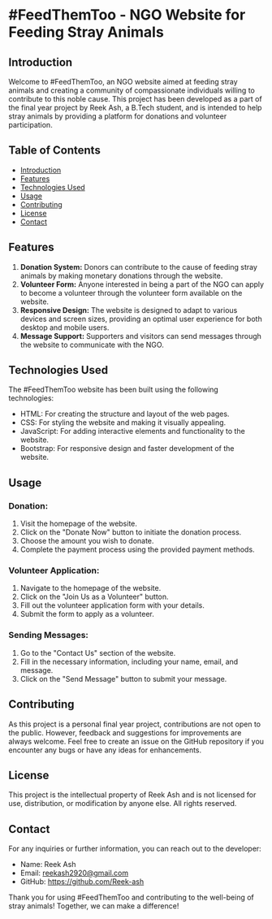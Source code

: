 # #FeedThemToo - NGO Website for Feeding Stray Animals

## Introduction

Welcome to #FeedThemToo, an NGO website aimed at feeding stray animals and creating a community of compassionate individuals willing to contribute to this noble cause. This project has been developed as a part of the final year project by Reek Ash, a B.Tech student, and is intended to help stray animals by providing a platform for donations and volunteer participation.

## Table of Contents

- [Introduction](#introduction)
- [Features](#features)
- [Technologies Used](#technologies-used)
- [Usage](#usage)
- [Contributing](#contributing)
- [License](#license)
- [Contact](#contact)

## Features

1. **Donation System:** Donors can contribute to the cause of feeding stray animals by making monetary donations through the website.
2. **Volunteer Form:** Anyone interested in being a part of the NGO can apply to become a volunteer through the volunteer form available on the website.
3. **Responsive Design:** The website is designed to adapt to various devices and screen sizes, providing an optimal user experience for both desktop and mobile users.
4. **Message Support:** Supporters and visitors can send messages through the website to communicate with the NGO.

## Technologies Used

The #FeedThemToo website has been built using the following technologies:

- HTML: For creating the structure and layout of the web pages.
- CSS: For styling the website and making it visually appealing.
- JavaScript: For adding interactive elements and functionality to the website.
- Bootstrap: For responsive design and faster development of the website.

## Usage

### Donation:

1. Visit the homepage of the website.
2. Click on the "Donate Now" button to initiate the donation process.
3. Choose the amount you wish to donate.
4. Complete the payment process using the provided payment methods.

### Volunteer Application:

1. Navigate to the homepage of the website.
2. Click on the "Join Us as a Volunteer" button.
3. Fill out the volunteer application form with your details.
4. Submit the form to apply as a volunteer.

### Sending Messages:

1. Go to the "Contact Us" section of the website.
2. Fill in the necessary information, including your name, email, and message.
3. Click on the "Send Message" button to submit your message.

## Contributing

As this project is a personal final year project, contributions are not open to the public. However, feedback and suggestions for improvements are always welcome. Feel free to create an issue on the GitHub repository if you encounter any bugs or have any ideas for enhancements.

## License

This project is the intellectual property of Reek Ash and is not licensed for use, distribution, or modification by anyone else. All rights reserved.

## Contact

For any inquiries or further information, you can reach out to the developer:

- Name: Reek Ash
- Email: reekash2920@gmail.com
- GitHub: https://github.com/Reek-ash

Thank you for using #FeedThemToo and contributing to the well-being of stray animals! Together, we can make a difference!
